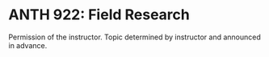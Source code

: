 # ANTH 922: Field Research

Permission of the instructor. Topic determined by instructor and announced in advance.